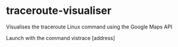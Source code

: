# traceroute-visualiser

Visualises the traceroute Linux command using the Google Maps API

Launch with the command vistrace [address]
